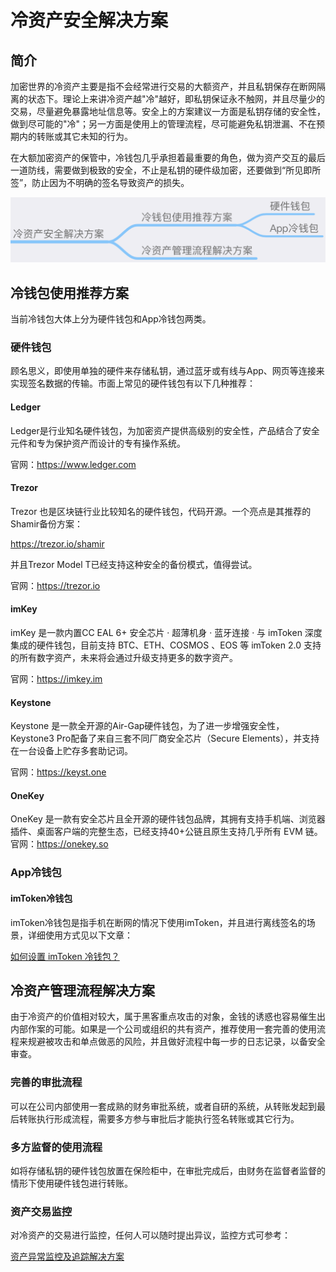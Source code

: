 # 冷资产安全解决方案

## 简介
加密世界的冷资产主要是指不会经常进行交易的大额资产，并且私钥保存在断网隔离的状态下。理论上来讲冷资产越"冷"越好，即私钥保证永不触网，并且尽量少的交易，尽量避免暴露地址信息等。安全上的方案建议一方面是私钥存储的安全性，做到尽可能的"冷"；另一方面是使用上的管理流程，尽可能避免私钥泄漏、不在预期内的转账或其它未知的行为。

在大额加密资产的保管中，冷钱包几乎承担着最重要的角色，做为资产交互的最后一道防线，需要做到极致的安全，不止是私钥的硬件级加密，还要做到“所见即所签”，防止因为不明确的签名导致资产的损失。

![](images/ColdAsset1.png)

## 冷钱包使用推荐方案
当前冷钱包大体上分为硬件钱包和App冷钱包两类。

### 硬件钱包
顾名思义，即使用单独的硬件来存储私钥，通过蓝牙或有线与App、网页等连接来实现签名数据的传输。市面上常见的硬件钱包有以下几种推荐：

#### Ledger
Ledger是行业知名硬件钱包，为加密资产提供高级别的安全性，产品结合了安全元件和专为保护资产而设计的专有操作系统。

官网：https://www.ledger.com

#### Trezor
Trezor 也是区块链行业比较知名的硬件钱包，代码开源。一个亮点是其推荐的Shamir备份方案：

https://trezor.io/shamir

并且Trezor Model T已经支持这种安全的备份模式，值得尝试。

官网：https://trezor.io

#### imKey
imKey 是一款内置CC EAL 6+ 安全芯片 · 超薄机身 · 蓝牙连接 · 与 imToken 深度集成的硬件钱包，目前支持 BTC、ETH、COSMOS 、EOS 等 imToken 2.0 支持的所有数字资产，未来将会通过升级支持更多的数字资产。

官网：https://imkey.im

#### Keystone
Keystone 是一款全开源的Air-Gap硬件钱包，为了进一步增强安全性，Keystone3 Pro配备了来自三套不同厂商安全芯片（Secure Elements），并支持在一台设备上贮存多套助记词。

官网：https://keyst.one

#### OneKey
OneKey 是一款有安全芯片且全开源的硬件钱包品牌，其拥有支持手机端、浏览器插件、桌面客户端的完整生态，已经支持40+公链且原生支持几乎所有 EVM 链。
官网：https://onekey.so

### App冷钱包

#### imToken冷钱包
imToken冷钱包是指手机在断网的情况下使用imToken，并且进行离线签名的场景，详细使用方式见以下文章：

[如何设置 imToken 冷钱包？](https://support.token.im/hc/zh-cn/articles/360003147833)

## 冷资产管理流程解决方案
由于冷资产的价值相对较大，属于黑客重点攻击的对象，金钱的诱惑也容易催生出内部作案的可能。如果是一个公司或组织的共有资产，推荐使用一套完善的使用流程来规避被攻击和单点做恶的风险，并且做好流程中每一步的日志记录，以备安全审查。

### 完善的审批流程
可以在公司内部使用一套成熟的财务审批系统，或者自研的系统，从转账发起到最后转账执行形成流程，需要多方参与审批后才能执行签名转账或其它行为。

### 多方监督的使用流程
如将存储私钥的硬件钱包放置在保险柜中，在审批完成后，由财务在监督者监督的情形下使用硬件钱包进行转账。

### 资产交易监控
对冷资产的交易进行监控，任何人可以随时提出异议，监控方式可参考：

 [资产异常监控及追踪解决方案](Asset-Abnormal-Monitoring-And-Tracking-Solution.md)
